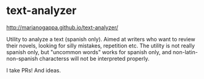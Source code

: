 # text-analyzer

http://marianogappa.github.io/text-analyzer/

Utility to analyze a text (spanish only).
Aimed at writers who want to review their novels, looking for silly mistakes, repetition etc.
The utility is not really spanish only, but "uncommon words" works for spanish only, and non-latin-non-spanish characterss will not be interpreted properly.

I take PRs! And ideas.
